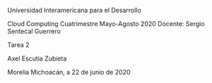 Universidad Interamericana para el Desarrollo





Cloud Computing
Cuatrimestre Mayo-Agosto 2020
Docente: Sergio Sentecal Guerrero







Tarea 2








Axel Escutia Zubieta






Morelia Michoacán, a 22 de junio de 2020
